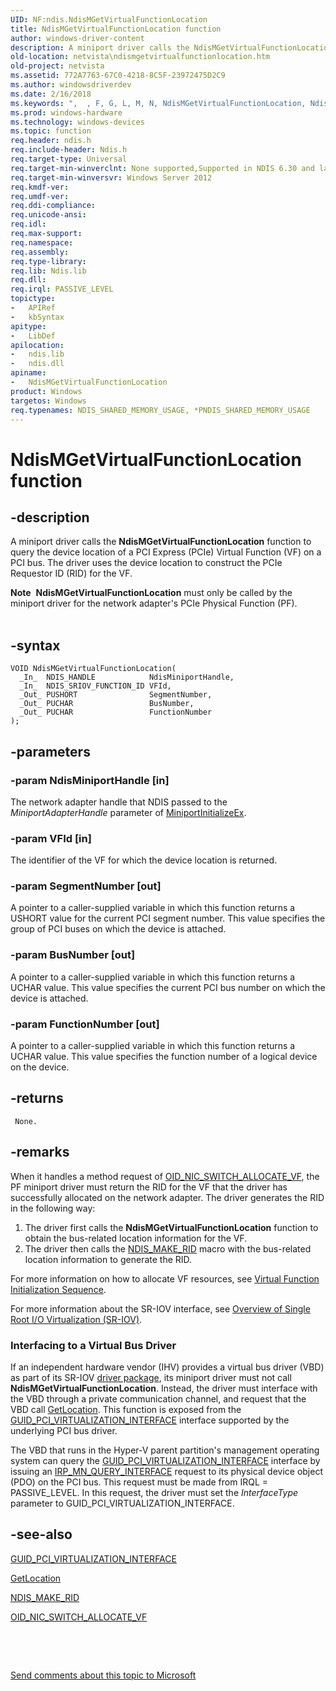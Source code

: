 ```yaml
---
UID: NF:ndis.NdisMGetVirtualFunctionLocation
title: NdisMGetVirtualFunctionLocation function
author: windows-driver-content
description: A miniport driver calls the NdisMGetVirtualFunctionLocation function to query the device location of a PCI Express (PCIe) Virtual Function (VF) on a PCI bus. The driver uses the device location to construct the PCIe Requestor ID (RID) for the VF.
old-location: netvista\ndismgetvirtualfunctionlocation.htm
old-project: netvista
ms.assetid: 772A7763-67C0-4218-8C5F-23972475D2C9
ms.author: windowsdriverdev
ms.date: 2/16/2018
ms.keywords: ",  , F, G, L, M, N, NdisMGetVirtualFunctionLocation, NdisMGetVirtualFunctionLocation function [Network Drivers Starting with Windows Vista], V, a, c, d, e, i, l, n, ndis/NdisMGetVirtualFunctionLocation, netvista.ndismgetvirtualfunctionlocation, o, r, s, t, u"
ms.prod: windows-hardware
ms.technology: windows-devices
ms.topic: function
req.header: ndis.h
req.include-header: Ndis.h
req.target-type: Universal
req.target-min-winverclnt: None supported,Supported in NDIS 6.30 and later.
req.target-min-winversvr: Windows Server 2012
req.kmdf-ver: 
req.umdf-ver: 
req.ddi-compliance: 
req.unicode-ansi: 
req.idl: 
req.max-support: 
req.namespace: 
req.assembly: 
req.type-library: 
req.lib: Ndis.lib
req.dll: 
req.irql: PASSIVE_LEVEL
topictype:
-	APIRef
-	kbSyntax
apitype:
-	LibDef
apilocation:
-	ndis.lib
-	ndis.dll
apiname:
-	NdisMGetVirtualFunctionLocation
product: Windows
targetos: Windows
req.typenames: NDIS_SHARED_MEMORY_USAGE, *PNDIS_SHARED_MEMORY_USAGE
---
```


# NdisMGetVirtualFunctionLocation function


## -description


A miniport driver calls the <b>NdisMGetVirtualFunctionLocation</b> function to query the device location of a PCI Express (PCIe) Virtual Function (VF) on a  PCI bus. The driver uses the device location to construct the PCIe Requestor ID (RID) for the VF.
<div class="alert"><b>Note</b>  <b>NdisMGetVirtualFunctionLocation</b> must only be called by the miniport driver for the network adapter's PCIe Physical Function (PF).</div><div> </div>

## -syntax


````
VOID NdisMGetVirtualFunctionLocation(
  _In_  NDIS_HANDLE            NdisMiniportHandle,
  _In_  NDIS_SRIOV_FUNCTION_ID VFId,
  _Out_ PUSHORT                SegmentNumber,
  _Out_ PUCHAR                 BusNumber,
  _Out_ PUCHAR                 FunctionNumber
);
````


## -parameters




### -param NdisMiniportHandle [in]

The network adapter handle that NDIS passed to the 
     <i>MiniportAdapterHandle</i> parameter of 
     <a href="..\ndis\nc-ndis-miniport_initialize.md">MiniportInitializeEx</a>.


### -param VFId [in]

The identifier of the VF for which the device location is returned.


### -param SegmentNumber [out]

A pointer to a caller-supplied variable in which this function returns a USHORT value for the current PCI segment number. This value specifies the group of PCI buses on which the device is attached.


### -param BusNumber [out]

A pointer to a caller-supplied variable in which this function returns a UCHAR value. This value specifies the current PCI bus number on which the device is attached.


### -param FunctionNumber [out]

A pointer to a caller-supplied variable in which this function returns a UCHAR value. This value specifies the function number of a logical device on the device.


## -returns




     None.




## -remarks



 When  it handles a method request of <a href="https://msdn.microsoft.com/library/windows/hardware/hh451814">OID_NIC_SWITCH_ALLOCATE_VF</a>, the PF miniport driver must return the RID for the VF that the driver has successfully allocated on the network adapter. The driver generates the RID in the following way:<ol>
<li>
The driver first calls the  <b>NdisMGetVirtualFunctionLocation</b> function to obtain the bus-related location information for the VF.

</li>
<li>
The driver then calls the  <a href="https://msdn.microsoft.com/library/windows/hardware/hh451557">NDIS_MAKE_RID</a> macro with the bus-related location information to generate the RID.

</li>
</ol>


For more information on how to allocate VF resources, see <a href="https://msdn.microsoft.com/352E12EC-FAF0-4566-8632-B6DA97ACCAD9">Virtual Function Initialization Sequence</a>.

For more information about the SR-IOV interface, see 	<a href="https://msdn.microsoft.com/B241F468-F568-4500-9356-E576CEBA8F3B">Overview of Single Root I/O Virtualization (SR-IOV)</a>.

<h3><a id="Interfacing_to_a_Virtual_Bus_Driver"></a><a id="interfacing_to_a_virtual_bus_driver"></a><a id="INTERFACING_TO_A_VIRTUAL_BUS_DRIVER"></a>Interfacing to a Virtual Bus Driver</h3>
If an independent hardware vendor (IHV) provides a virtual bus driver (VBD) as part of its SR-IOV <a href="https://msdn.microsoft.com/en-us/library/windows/hardware/ff544817">driver package</a>, its miniport driver must not call <b>NdisMGetVirtualFunctionLocation</b>. Instead, the driver must interface with the VBD through a private communication channel, and request that the VBD call <a href="https://msdn.microsoft.com/library/windows/hardware/hh451128">GetLocation</a>. This function is exposed from the <a href="https://msdn.microsoft.com/library/windows/hardware/hh451143">GUID_PCI_VIRTUALIZATION_INTERFACE</a> interface supported by the underlying PCI bus driver.

The VBD that runs in the Hyper-V parent partition's management operating system can query the <a href="https://msdn.microsoft.com/library/windows/hardware/hh451143">GUID_PCI_VIRTUALIZATION_INTERFACE</a> interface by issuing an <a href="https://msdn.microsoft.com/library/windows/hardware/ff551687">IRP_MN_QUERY_INTERFACE</a> request to its physical device object (PDO) on the PCI bus. This request must be made from IRQL = PASSIVE_LEVEL. In this request, the driver must  set the <i>InterfaceType</i> parameter to GUID_PCI_VIRTUALIZATION_INTERFACE.




## -see-also

<a href="https://msdn.microsoft.com/library/windows/hardware/hh451143">GUID_PCI_VIRTUALIZATION_INTERFACE</a>



<a href="https://msdn.microsoft.com/library/windows/hardware/hh451128">GetLocation</a>



<a href="https://msdn.microsoft.com/library/windows/hardware/hh451557">NDIS_MAKE_RID</a>



<a href="https://msdn.microsoft.com/library/windows/hardware/hh451814">OID_NIC_SWITCH_ALLOCATE_VF</a>



<b></b>



 

 

<a href="mailto:wsddocfb@microsoft.com?subject=Documentation%20feedback [netvista\netvista]:%20NdisMGetVirtualFunctionLocation function%20 RELEASE:%20(2/16/2018)&amp;body=%0A%0APRIVACY STATEMENT%0A%0AWe use your feedback to improve the documentation. We don't use your email address for any other purpose, and we'll remove your email address from our system after the issue that you're reporting is fixed. While we're working to fix this issue, we might send you an email message to ask for more info. Later, we might also send you an email message to let you know that we've addressed your feedback.%0A%0AFor more info about Microsoft's privacy policy, see http://privacy.microsoft.com/en-us/default.aspx." title="Send comments about this topic to Microsoft">Send comments about this topic to Microsoft</a>

